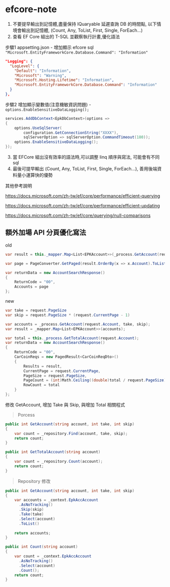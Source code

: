 # efcore-note

1. 不要提早輸出到記憶體,盡量保持 IQuaryable 延遲查詢 DB 的時間點, 以下情境會輸出到記憶體, (Count, Any, ToList, First, Single, ForEach...)
2. 查看 EF Core 組出的 T-SQL 並觀察執行計畫,優化語法

步驟1 appsetting.json - 增加顯示 efcore sql `"Microsoft.EntityFrameworkCore.Database.Command": "Information"`

```json
"Logging": {
  "LogLevel": {
    "Default": "Information",
    "Microsoft": "Warning",
    "Microsoft.Hosting.Lifetime": "Information",
    "Microsoft.EntityFrameworkCore.Database.Command": "Information"
  }
},
```

步驟2 增加顯示變數值(注意機敏資訊問題) - ` options.EnableSensitiveDataLogging();`

```csharp
services.AddDbContext<EpkDbContext>(options =>
{
    options.UseSqlServer(
        configuration.GetConnectionString("XXXX"),
        sqlServerOption => sqlServerOption.CommandTimeout(180));
    options.EnableSensitiveDataLogging();
});
```

3. 當 EFCore 組出沒有效率的語法時,可以調整 linq 順序與寫法, 可能會有不同 sql
4. 最後可提早輸出 (Count, Any, ToList, First, Single, ForEach...), 善用後端資料量小運算快的優勢

其他參考說明

https://docs.microsoft.com/zh-tw/ef/core/performance/efficient-querying

https://docs.microsoft.com/zh-tw/ef/core/performance/efficient-updating

https://docs.microsoft.com/zh-tw/ef/core/querying/null-comparisons

## 額外加場 API 分頁優化寫法

old

```csharp
var result = this._mapper.Map<List<EPKAccount>>(_process.GetAccount(request.Account));

var page = PageConverter.GetPaged(result.OrderBy(x => x.Account).ToList(), request.CurrentPage, request.PageSize);

var returnData = new AccountSearchResponse()
{
    ReturnCode = "00",
    Accounts = page
};
```

new

```csharp
var take = request.PageSize
var skip = request.PageSize * (request.CurrentPage - 1)

var accounts = _process.GetAccount(request.Account, take, skip);
var result = _mapper.Map<List<EPKAccount>>(accounts);

var total = this._process.GetTotalAccount(request.Account);
var returnData = new AccountSearchResponse()
{
    ReturnCode = "00",
    CarCoinReqs = new PagedResult<CarCoinReqDto>()
    {
        Results = result,
        CurrentPage = request.CurrentPage,
        PageSize = request.PageSize,
        PageCount = (int)Math.Ceiling((double)total / request.PageSize),
        RowCount = total
    }
};
```

修改 GetAccount, 增加 Take 與 Skip, 與增加 Total 相關程式

> Porcess

```csharp
public int GetAccount(string account, int take, int skip)
{
    var count = _repository.Find(account, take, skip);
    return count;
}

public int GetTotalAccount(string account)
{
    var count = _repository.Count(account);
    return count;
}
```

> Repository 修改

```csharp
public int GetAccount(string account, int take, int skip)
{
    var accounts = _context.EpkAccAccount
      .AsNoTracking()
      .Skip(skip)
      .Take(take)
      .Select(account)
      .ToList()
    
    return accounts;
}

public int Count(string account)
{
    var count = _context.EpkAccAccount
      .AsNoTracking()
      .Select(account)
      .Count();
    return count;
}
```
